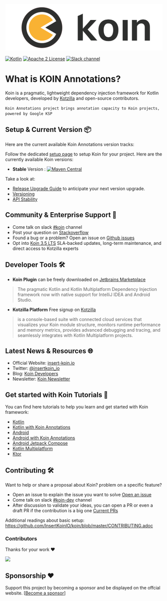 ![logo](https://github.com/InsertKoinIO/koin/blob/main/docs/img/koin_main_logo.png)

[![Kotlin](https://img.shields.io/badge/Kotlin-2.0.20-blue.svg?style=flat&logo=kotlin)](https://kotlinlang.org)
[![Apache 2 License](https://img.shields.io/github/license/InsertKoinIO/koin)](https://github.com/InsertKoinIO/koin/blob/main/LICENSE.txt)
[![Slack channel](https://img.shields.io/badge/Chat-Slack-orange.svg?style=flat&logo=slack)](https://kotlinlang.slack.com/messages/koin/)


# What is KOIN Annotations?
 
Koin is a pragmatic, lightweight dependency injection framework for Kotlin developers, developed by [Kotzilla](https://kotzilla.io) and open-source contributors.

`Koin Annotations project brings annotation capacity to Koin projects, powered by Google KSP`


## Setup & Current Version 📦

Here are the current available Koin Annotations version tracks:

Follow the dedicated [setup page]([https://insert-koin.io/docs/setup/koin](https://insert-koin.io/docs/setup/annotations)) to setup Koin for your project.
Here are the currently available Koin versions:

- **Stable** Version : [![Maven Central](https://img.shields.io/maven-central/v/io.insert-koin/koin-annotations/2.3.0)](https://mvnrepository.com/artifact/io.insert-koin/koin-annotations/2.3.0)

Take a look at:
- [Release Upgrade Guide](https://insert-koin.io/docs/support/releases) to anticipate your next version upgrade.
- [Versioning](https://insert-koin.io/docs/support/)
- [API Stability](https://insert-koin.io/docs/support/api-stability)

## Community & Enterprise Support 💬

- Come talk on slack [#koin](https://kotlinlang.slack.com/?redir=%2Fmessages%2Fkoin) channel
- Post your question on [Stackoverflow](https://stackoverflow.com/questions/tagged/koin)
- Found a bug or a problem? Open an issue on [Github issues](https://github.com/InsertKoinIO/koin/issues)
- Opt into [Koin 3.5 LTS](https://kotzilla.io/koin-lts) SLA-backed updates, long-term maintenance, and direct access to Kotzilla experts

## Developer Tools 🛠️

- **Koin Plugin** can be freely downloaded on [Jetbrains Marketplace](https://plugins.jetbrains.com/plugin/26131-koin-dependency-injection-official-/versions/stable)
> The pragmatic Kotlin and Kotlin Multiplatform Dependency Injection framework now with native support for IntelliJ IDEA and Android Studio.

- **Kotzilla Platform** Free signup on [Kotzilla](https://kotzilla.io)
> is a console-based suite with connected cloud services that visualizes your Koin module structure, monitors runtime performance and memory metrics, provides advanced debugging and tracing, and seamlessly integrates with Kotlin Multiplatform projects. 

## Latest News & Resources 🌐
- Official Website: [insert-koin.io](https://insert-koin.io)
- Twitter: [@insertkoin_io](https://twitter.com/insertkoin_io)
- Blog: [Koin Developers](https://blog.insert-koin.io)
- Newsletter: [Koin Newsletter](https://bit.ly/koin_newsletter)

## Get started with Koin Tutorials 🚀

You can find here tutorials to help you learn and get started with Koin framework:
- [Kotlin](https://insert-koin.io/docs/4.1/setup/koin)
- [Kotlin with Koin Annotations](https://insert-koin.io/docs/4.1/setup/annotations)
- [Android](https://insert-koin.io/docs/4.1/reference/koin-android/start)
- [Android with Koin Annotations](https://insert-koin.io/docs/4.1/reference/koin-annotations/start)
- [Android Jetpack Compose](https://insert-koin.io/docs/4.1/reference/koin-compose/compose)
- [Kotlin Multiplatform](https://insert-koin.io/docs/4.1/reference/koin-mp/kmp)
- [Ktor](https://insert-koin.io/docs/4.1/reference/koin-ktor/ktor)

## Contributing 🛠

Want to help or share a proposal about Koin? problem on a specific feature? 

- Open an issue to explain the issue you want to solve [Open an issue](https://github.com/InsertKoinIO/koin/issues)
- Come talk on slack [#koin-dev](https://kotlinlang.slack.com/?redir=%2Fmessages%2Fkoin-dev) channel
- After discussion to validate your ideas, you can open a PR or even a draft PR if the contribution is a big one [Current PRs](https://github.com/InsertKoinIO/koin/pulls)

Additional readings about basic setup: https://github.com/InsertKoinIO/koin/blob/master/CONTRIBUTING.adoc

### Contributors

Thanks for your work ❤️

<a href="https://github.com/InsertKoinIO/koin-annotations/graphs/contributors">
  <img src="https://contrib.rocks/image?repo=InsertKoinIO/koin-annotations" />
</a>

## Sponsorship ❤️

Support this project by becoming a sponsor and be displayed on the offcial website. [[Become a sponsor](https://opencollective.com/koin#sponsor)]

